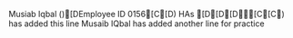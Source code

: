 Musiab Iqbal ()[DEmployee ID 0156[C[D) HAs [D[D[D[C[C) has added this line
Musaib IQbal has added another line for practice
